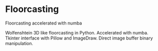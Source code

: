 # Floorcasting
 Floorcasting accelerated with numba

Wolfenshtein 3D like floorcasting in Python. Accelerated with numba.
Tkinter interface with Pillow and ImageDraw.
Direct image buffer binary manipulation.
